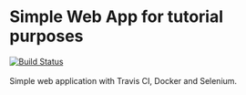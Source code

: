 # Simple Web App for tutorial purposes
[![Build Status](https://travis-ci.org/ihristovut/simple_web_app.png?branch=master)](https://travis-ci.org/{ORG-or-USERNAME}/{REPO-NAME})<br/><br/>
Simple web application with Travis CI, Docker and Selenium.